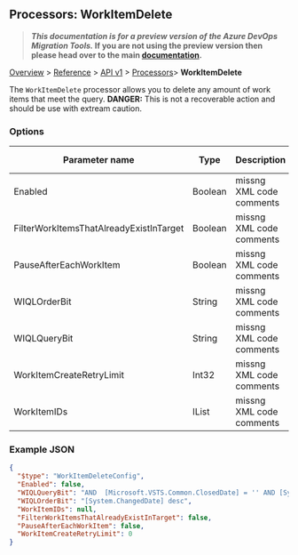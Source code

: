 ## Processors: WorkItemDelete

>**_This documentation is for a preview version of the Azure DevOps Migration Tools._ If you are not using the preview version then please head over to the main [documentation](https://nkdagility.github.io/azure-devops-migration-tools).**

[Overview](/docs/index.md) > [Reference](/docs/Reference/index.md) > [API v1](/docs/Reference/v1/index.md) > [Processors](/docs/Reference/v1/Processors/index.md)> **WorkItemDelete**

The `WorkItemDelete` processor allows you to delete any amount of work items that meet the query. **DANGER:** This is not a recoverable action and should be use with extream caution.

### Options

| Parameter name         | Type    | Description                              | Default Value                            |
|------------------------|---------|------------------------------------------|------------------------------------------|
| Enabled | Boolean | missng XML code comments | missng XML code comments |
| FilterWorkItemsThatAlreadyExistInTarget | Boolean | missng XML code comments | missng XML code comments |
| PauseAfterEachWorkItem | Boolean | missng XML code comments | missng XML code comments |
| WIQLOrderBit | String | missng XML code comments | missng XML code comments |
| WIQLQueryBit | String | missng XML code comments | missng XML code comments |
| WorkItemCreateRetryLimit | Int32 | missng XML code comments | missng XML code comments |
| WorkItemIDs | IList | missng XML code comments | missng XML code comments |


### Example JSON

```JSON
{
  "$type": "WorkItemDeleteConfig",
  "Enabled": false,
  "WIQLQueryBit": "AND  [Microsoft.VSTS.Common.ClosedDate] = '' AND [System.WorkItemType] NOT IN ('Test Suite', 'Test Plan')",
  "WIQLOrderBit": "[System.ChangedDate] desc",
  "WorkItemIDs": null,
  "FilterWorkItemsThatAlreadyExistInTarget": false,
  "PauseAfterEachWorkItem": false,
  "WorkItemCreateRetryLimit": 0
}
```